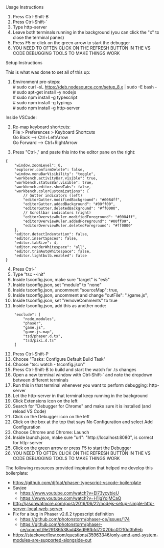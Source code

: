 Usage Instructions

1. Press Ctrl-Shift-B
2. Press Ctrl-Shift-`
3. Type http-server
4. Leave both terminals running in the background (you can click the "x" to close the terminal panes)
5. Press F5 or click on the green arrow to start the debugger
6. YOU NEED TO OFTEN CLICK ON THE REFRESH BUTTON IN THE VS CODE DEBUGGING TOOLS TO MAKE THINGS WORK


Setup Instructions

This is what was done to set all of this up:

1. Environment pre-steps:<br>
\# sudo curl -sL https://deb.nodesource.com/setup_8.x | sudo -E bash -<br>
\# sudo apt-get install -y nodejs<br>
\# sudo npm install -g typescript<br>
\# sudo npm install -g typings<br>
\# sudo npm install -g http-server

Inside VSCode:

2. Re-map keyboard shortcuts:<br>
File > Preferences > Keyboard Shortcuts<br>
Go Back --> Ctrl+LeftArrow<br>
Go Forward --> Ctrl+RightArrow

3. Press "Ctrl-," and paste this into the editor pane on the right:
```
{
	"window.zoomLevel": 0,
	"explorer.confirmDelete": false,
	"window.menuBarVisibility": "toggle",
	"workbench.activityBar.visible": true,
	"workbench.statusBar.visible": true,
	"workbench.editor.showTabs": false,
	"workbench.colorCustomizations": {
		// Gutter indicators (left)
		"editorGutter.modifiedBackground": "#0084ff",
		"editorGutter.addedBackground": "#00ff00",
		"editorGutter.deletedBackground": "#ff0000",
		// Scrollbar indicators (right)
		"editorOverviewRuler.modifiedForeground": "#0084ff",
		"editorOverviewRuler.addedForeground": "#00ff00",
		"editorOverviewRuler.deletedForeground": "#ff0000"
	},
	"editor.detectIndentation": false,
	"editor.insertSpaces": false,
	"editor.tabSize": 4,
	"editor.renderWhitespace": "all",
	"editor.trimAutoWhitespace": false,
	"editor.lightbulb.enabled": false
}
```
4. Press Ctrl-`
5. Type "tsc --init"
6. Inside tsconfig.json, make sure "target" is "es5"
7. Inside tsconfig.json, set "module" to "none"
8. Inside tsconfig.json, uncomment "sourceMap": true,
9. Inside tsconfig.json, uncomment and change "outFile": "./game.js",
10. Inside tsconfig.json, set "removeComments" to true
11. Inside tsconfig.json, add this as another node:
```
	"exclude": [
		"node_modules",
		"phaser",
		"game.js",
		"game.js.map",
		"tsd/phaser.d.ts",
		"tsd/pixi.d.ts"
	]
```
12. Press Ctrl-Shift-P
13. Choose "Tasks: Configure Default Build Task"
14. Choose "tsc: watch - tsconfig.json"
15. Press Ctrl-Shift-B to build and start the watch for .ts changes
16. Open a new terminal window with Ctrl-Shift-` and note the dropdown between different terminals
17. Run this in that terminal whenever you want to perform debugging: http-server
18. Let the http-server in that terminal keep running in the background
19. Click Extensions icon on the left
20. Search for "Debugger for Chrome" and make sure it is installed (and reload VS Code)
21. Click on the Debugger icon on the left
22. Click on the box at the top that says No Configuration and select Add Configuration
23. Choose Chrome and Chrome: Launch
24. Inside launch.json, make sure "url": "http://localhost:8080", is correct for http-server
25. Click on the green arrow or press F5 to start the Debugger
26. YOU NEED TO OFTEN CLICK ON THE REFRESH BUTTON IN THE VS CODE DEBUGGING TOOLS TO MAKE THINGS WORK


The following resources provided inspiration that helped me develop this boilerplate:
- https://github.com/djfdat/phaser-typescript-vscode-boilerplate
- Savjee
  - https://www.youtube.com/watch?v=EI73ycybieU
  - https://www.youtube.com/watch?v=H1lgYojMCaQ
- http://jasonwatmore.com/post/2016/06/22/nodejs-setup-simple-http-server-local-web-server
- Fix for a bug in Phaser v2.6.2 typescript definition
  - https://github.com/photonstorm/phaser-ce/issues/174
  - https://github.com/photonstorm/phaser-ce/commit/9e29186538ad48ed98fbfd72020bc0f2f0d3b9eb
- https://stackoverflow.com/questions/35963346/only-amd-and-system-modules-are-supported-alongside-out
